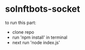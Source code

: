 # solnftbots-socket

to run this part:

- clone repo
- run 'npm install' in terminal
- next run 'node index.js' 

